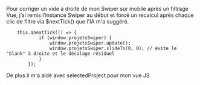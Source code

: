 Pour corriger un vide à droite de mon Swiper sur mobile après un filtrage Vue, j’ai remis l’instance Swiper au début et forcé un recalcul après chaque clic de filtre via $nextTick() que l'IA m'a suggéré.

        this.$nextTick(() => {
                if (window.projetsSwiper) {
                    window.projetsSwiper.update();
                    window.projetsSwiper.slideTo(0, 0); // évite le "blank" à droite et le décalage résiduel
                }
            });

De plus il m'a aidé avec selectedProject pour mon vue JS